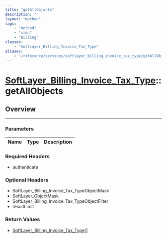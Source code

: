 ```yaml
---
title: "getAllObjects"
description: ""
layout: "method"
tags:
    - "method"
    - "sldn"
    - "Billing"
classes:
    - "SoftLayer_Billing_Invoice_Tax_Type"
aliases:
    - "/reference/services/softlayer_billing_invoice_tax_type/getAllObjects"
---
```

# [SoftLayer_Billing_Invoice_Tax_Type](/reference/services/SoftLayer_Billing_Invoice_Tax_Type)::getAllObjects





## Overview 


-----

### Parameters 
|Name | Type | Description |
| --- | --- | --- |


### Required Headers
* authenticate


### Optional Headers
* SoftLayer_Billing_Invoice_Tax_TypeObjectMask
* SoftLayer_ObjectMask
* SoftLayer_Billing_Invoice_Tax_TypeObjectFilter
* resultLimit

### Return Values
* <a href='/reference/datatypes/SoftLayer_Billing_Invoice_Tax_Type'>SoftLayer_Billing_Invoice_Tax_Type[] </a>




